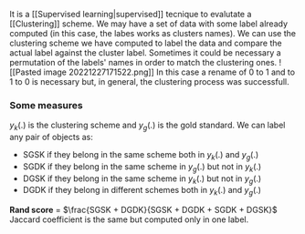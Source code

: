 It is a [[Supervised learning|supervised]] tecnique to evalutate a [[Clustering]] scheme.
We may have a set of data with some label already computed (in this case, the labes works as clusters names). We can use the clustering scheme we have computed to label the data and compare the actual label against the cluster label.
Sometimes it could be necessary a permutation of the labels' names in order to match the clustering ones. 
![[Pasted image 20221227171522.png]]
In this case a rename of 0 to 1 and to 1 to 0 is necessary but, in general, the clustering process was successfull.

### Some measures

$y_k(.)$ is the clustering scheme and $y_g(.)$ is the gold standard.
We can label any pair of objects as:
- SGSK if they belong in the same scheme both in $y_k(.)$ and $y_g(.)$
- SGDK if they belong in the same scheme in $y_g(.)$ but not in $y_k(.)$
- DGSK if they belong in the same scheme in $y_k(.)$ but not in $y_g(.)$
- DGDK if they belong in different schemes both in $y_k(.)$ and $y_g(.)$

__Rand score__ = $\frac{SGSK + DGDK}{SGSK + DGDK + SGDK + DGSK}$
Jaccard coefficient is the same but computed only in one label.